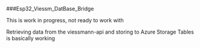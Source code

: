 ###Esp32_Viessm_DatBase_Bridge

This is work in progress, not ready to work with

Retrieving data from the viessmann-api and storing to Azure Storage Tables is basically working